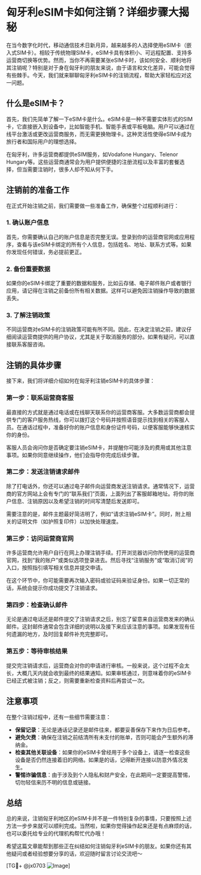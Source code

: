 # 匈牙利eSIM卡如何注销？详细步骤大揭秘

在当今数字化时代，移动通信技术日新月异，越来越多的人选择使用eSIM卡（嵌入式SIM卡）。相较于传统物理SIM卡，eSIM卡具有体积小、可远程配置、支持多运营商切换等优势。然而，当你不再需要某张eSIM卡时，该如何安全、顺利地将其注销呢？特别是对于身在匈牙利的朋友来说，由于语言和文化差异，可能会觉得有些棘手。今天，我们就来聊聊匈牙利eSIM卡的注销流程，帮助大家轻松应对这一问题。

## 什么是eSIM卡？

首先，我们先简单了解一下eSIM卡是什么。eSIM卡是一种不需要实体形式的SIM卡，它直接嵌入到设备中，比如智能手机、智能手表或平板电脑。用户可以通过在线平台激活或更改运营商服务，而无需更换物理卡。这种灵活性使得eSIM卡成为旅行者和国际用户的理想选择。

在匈牙利，许多运营商都提供eSIM服务，如Vodafone Hungary、Telenor Hungary等。这些运营商通常会为用户提供便捷的注册流程以及丰富的套餐选择，但当需要注销时，很多人却不知从何下手。

## 注销前的准备工作

在正式开始注销之前，我们需要做一些准备工作，确保整个过程顺利进行：

### 1. 确认账户信息
首先，你需要确认自己的账户信息是否完整无误。登录到你的运营商官网或应用程序，查看与该eSIM卡绑定的所有个人信息，包括姓名、地址、联系方式等。如果你发现任何错误，务必提前更正。

### 2. 备份重要数据
如果你的eSIM卡绑定了重要的数据和服务，比如云存储、电子邮件账户或者银行应用，请记得在注销之前备份所有相关数据。这样可以避免因注销操作导致的数据丢失。

### 3. 了解注销政策
不同运营商对eSIM卡的注销政策可能有所不同。因此，在决定注销之前，建议仔细阅读运营商提供的用户协议，尤其是关于取消服务的部分。如果有疑问，可以直接联系客服咨询。

## 注销的具体步骤

接下来，我们将详细介绍如何在匈牙利注销eSIM卡的具体步骤：

### 第一步：联系运营商客服
最直接的方式就是通过电话或在线聊天联系你的运营商客服。大多数运营商都会提供专门的客户服务热线，你可以拨打这个号码并按照语音提示找到相关的客服人员。在通话过程中，准备好你的账户信息和身份证件号码，以便客服能够快速核实你的身份。

客服人员会询问你是否确定要注销eSIM卡，并提醒你可能涉及的费用或其他注意事项。如果你同意继续操作，他们会指导你完成后续步骤。

### 第二步：发送注销请求邮件
除了打电话外，你还可以通过电子邮件向运营商发送注销请求。通常情况下，运营商的官方网站上会有专门的“联系我们”页面，上面列出了客服邮箱地址。将你的账户信息、注销原因以及希望注销的时间写清楚后发送即可。

需要注意的是，邮件主题最好简洁明了，例如“请求注销eSIM卡”。同时，附上相关的证明文件（如护照复印件）以加快处理速度。

### 第三步：访问运营商官网
许多运营商允许用户自行在网上办理注销手续。打开浏览器访问你所使用的运营商官网，找到“我的账户”或类似选项登录进去。然后寻找“注销服务”或“取消订阅”的入口，按照指引填写相关信息并提交申请。

在这个环节中，你可能需要再次输入密码或验证码来验证身份。如果一切正常的话，系统会提示你成功提交了注销请求。

### 第四步：检查确认邮件
无论是通过电话还是邮件提交了注销请求之后，别忘了留意来自运营商发来的确认邮件。这封邮件通常会包含详细的说明以及接下来应该注意的事项。如果发现有任何遗漏的地方，及时回复邮件补充完整即可。

### 第五步：等待审核结果
提交完注销请求后，运营商会对你的申请进行审核。一般来说，这个过程不会太长，大概几天内就会收到最终的结果通知。如果审核通过，则意味着你的eSIM卡已经正式被注销；反之，则需要重新检查资料后再尝试一次。

## 注意事项

在整个注销过程中，还有一些细节需要注意：

- **保留记录**：无论是通话记录还是邮件往来，都要妥善保存下来作为日后参考。
- **避免欠费**：确保在注销之前结清所有未支付的账单，否则可能会产生额外的滞纳金。
- **检查其他关联设备**：如果你的eSIM卡曾经用于多个设备上，请逐一检查这些设备是否仍然连接着旧的网络。如果是的话，记得断开连接以防意外情况发生。
- **警惕诈骗信息**：由于涉及到个人隐私和财产安全，在此期间一定要提高警惕，切勿轻信来历不明的信息或链接。

## 总结

总的来说，注销匈牙利地区的eSIM卡并不是一件特别复杂的事情，只要按照上述方法一步步来就可以顺利完成。当然啦，如果你觉得操作起来还是有点麻烦的话，也可以委托给专业的代理机构帮忙代办哦！

希望这篇文章能帮到那些正在纠结如何注销匈牙利eSIM卡的朋友。如果你还有其他疑问或者经验想要分享的话，欢迎随时留言讨论交流吧～ 

[TG💪+ @jx0703 ![Image](https://github.com/user-attachments/assets/dbca1d08-cadb-493c-b0ec-ad6f7a83f270)]